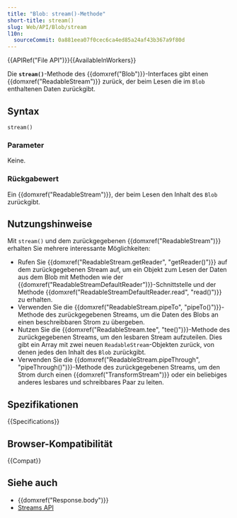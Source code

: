 ```yaml
---
title: "Blob: stream()-Methode"
short-title: stream()
slug: Web/API/Blob/stream
l10n:
  sourceCommit: 0a881eea07f0cec6ca4ed85a24af43b367a9f80d
---
```


{{APIRef("File API")}}{{AvailableInWorkers}}

Die **`stream()`**-Methode des {{domxref("Blob")}}-Interfaces gibt einen {{domxref("ReadableStream")}} zurück, der beim Lesen die im `Blob` enthaltenen Daten zurückgibt.

## Syntax

```js-nolint
stream()
```

### Parameter

Keine.

### Rückgabewert

Ein {{domxref("ReadableStream")}}, der beim Lesen den Inhalt des
`Blob` zurückgibt.

## Nutzungshinweise

Mit `stream()` und dem zurückgegebenen {{domxref("ReadableStream")}} erhalten Sie mehrere interessante Möglichkeiten:

- Rufen Sie {{domxref("ReadableStream.getReader", "getReader()")}} auf dem zurückgegebenen Stream auf, um ein Objekt zum Lesen der Daten aus dem Blob mit Methoden wie der {{domxref("ReadableStreamDefaultReader")}}-Schnittstelle und der Methode {{domxref("ReadableStreamDefaultReader.read", "read()")}} zu erhalten.
- Verwenden Sie die {{domxref("ReadableStream.pipeTo", "pipeTo()")}}-Methode des zurückgegebenen Streams, um die Daten des Blobs an einen beschreibbaren Strom zu übergeben.
- Nutzen Sie die {{domxref("ReadableStream.tee", "tee()")}}-Methode des zurückgegebenen Streams, um den lesbaren Stream aufzuteilen. Dies gibt ein Array mit zwei neuen `ReadableStream`-Objekten zurück, von denen jedes den Inhalt des `Blob` zurückgibt.
- Verwenden Sie die {{domxref("ReadableStream.pipeThrough", "pipeThrough()")}}-Methode des zurückgegebenen Streams, um den Strom durch einen {{domxref("TransformStream")}} oder ein beliebiges anderes lesbares und schreibbares Paar zu leiten.

## Spezifikationen

{{Specifications}}

## Browser-Kompatibilität

{{Compat}}

## Siehe auch

- {{domxref("Response.body")}}
- [Streams API](/de/docs/Web/API/Streams_API)
